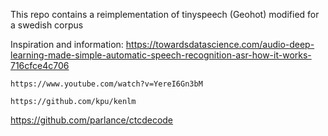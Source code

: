 This repo contains a reimplementation of tinyspeech (Geohot) modified for a swedish corpus

Inspiration and information:
https://towardsdatascience.com/audio-deep-learning-made-simple-automatic-speech-recognition-asr-how-it-works-716cfce4c706

    https://www.youtube.com/watch?v=YereI6Gn3bM

    https://github.com/kpu/kenlm

https://github.com/parlance/ctcdecode